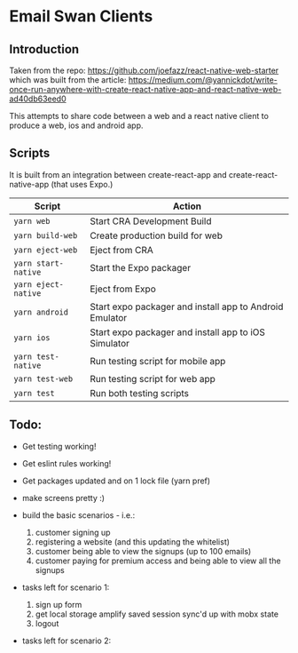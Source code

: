 # Email Swan Clients

## Introduction

Taken from the repo: https://github.com/joefazz/react-native-web-starter which was built from the article: https://medium.com/@yannickdot/write-once-run-anywhere-with-create-react-native-app-and-react-native-web-ad40db63eed0

This attempts to share code between a web and a react native client to produce a web, ios and android app.

## Scripts

It is built from an integration between create-react-app and create-react-native-app (that uses Expo.)

| Script              | Action                                                  |
| ------------------- | ------------------------------------------------------- |
| `yarn web`          | Start CRA Development Build                             |
| `yarn build-web`    | Create production build for web                         |
| `yarn eject-web`    | Eject from CRA                                          |
| `yarn start-native` | Start the Expo packager                                 |
| `yarn eject-native` | Eject from Expo                                         |
| `yarn android`      | Start expo packager and install app to Android Emulator |
| `yarn ios`          | Start expo packager and install app to iOS Simulator    |
| `yarn test-native`  | Run testing script for mobile app                       |
| `yarn test-web`     | Run testing script for web app                          |
| `yarn test`         | Run both testing scripts                                |

## Todo:

 * Get testing working!
 * Get eslint rules working!
 * Get packages updated and on 1 lock file (yarn pref)
 * make screens pretty :)

 * build the basic scenarios - i.e.:
 
     1. customer signing up
     2. registering a website (and this updating the whitelist)
     3. customer being able to view the signups (up to 100 emails)
     4. customer paying for premium access and being able to view all the signups

 * tasks left for scenario 1:

    1. sign up form
    2. get local storage amplify saved session sync'd up with mobx state
    3. logout

 * tasks left for scenario 2:

   
